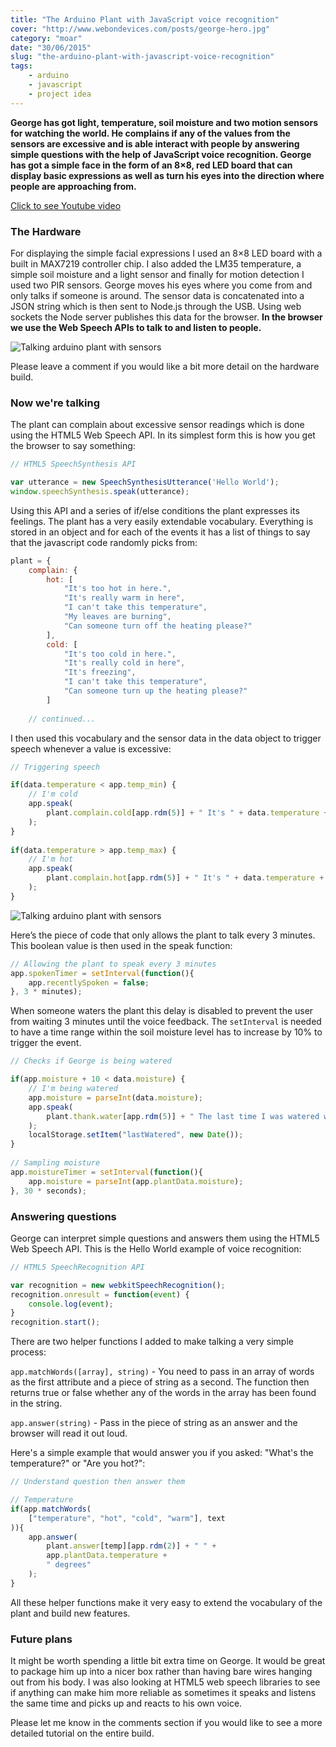 ```yaml
---
title: "The Arduino Plant with JavaScript voice recognition"
cover: "http://www.webondevices.com/posts/george-hero.jpg"
category: "moar"
date: "30/06/2015"
slug: "the-arduino-plant-with-javascript-voice-recognition"
tags:
    - arduino
    - javascript
    - project idea
---
```


**George has got light, temperature, soil moisture and two motion sensors for watching the world. He complains if any of the values from the sensors are excessive and is able interact with people by answering simple questions with the help of JavaScript voice recognition. George has got a simple face in the form of an 8×8, red LED board that can display basic expressions as well as turn his eyes into the direction where people are approaching from.**

<a class="youtube-video" href="https://www.youtube.com/embed/YGVS78MR5kY" target="_blank">Click to see Youtube video</a>

### The Hardware

For displaying the simple facial expressions I used an 8×8 LED board with a built in MAX7219 controller chip. I also added the LM35 temperature, a simple soil moisture and a light sensor and finally for motion detection I used two PIR sensors. George moves his eyes where you come from and only talks if someone is around. The sensor data is concatenated into a JSON string which is then sent to Node.js through the USB. Using web sockets the Node server publishes this data for the browser. **In the browser we use the Web Speech APIs to talk to and listen to people.**

![Talking arduino plant with sensors](http://www.webondevices.com/posts/george.jpg)

Please leave a comment if you would like a bit more detail on the hardware build.

### Now we're talking

The plant can complain about excessive sensor readings which is done using the HTML5 Web Speech API. In its simplest form this is how you get the browser to say something:

``` javascript
// HTML5 SpeechSynthesis API

var utterance = new SpeechSynthesisUtterance('Hello World');
window.speechSynthesis.speak(utterance);
```

Using this API and a series of if/else conditions the plant expresses its feelings. The plant has a very easily extendable vocabulary. Everything is stored in an object and for each of the events it has a list of things to say that the javascript code randomly picks from:

``` javascript
plant = {
    complain: {
        hot: [
            "It's too hot in here.",
            "It's really warm in here",
            "I can't take this temperature",
            "My leaves are burning",
            "Can someone turn off the heating please?"
        ],
        cold: [
            "It's too cold in here.",
            "It's really cold in here",
            "It's freezing",
            "I can't take this temperature",
            "Can someone turn up the heating please?"
        ]
 
    // continued...
```

I then used this vocabulary and the sensor data in the data object to trigger speech whenever a value is excessive:

``` javascript
// Triggering speech

if(data.temperature < app.temp_min) {
    // I'm cold
    app.speak(
        plant.complain.cold[app.rdm(5)] + " It's " + data.temperature + " degrees.", false
    );
}
                 
if(data.temperature > app.temp_max) {
    // I'm hot
    app.speak(
        plant.complain.hot[app.rdm(5)] + " It's " + data.temperature + " degrees.", false
    );
}
```

![Talking arduino plant with sensors](http://www.webondevices.com/posts/george-hero.jpg)

Here’s the piece of code that only allows the plant to talk every 3 minutes. This boolean value is then used in the speak function:

``` javascript
// Allowing the plant to speak every 3 minutes
app.spokenTimer = setInterval(function(){
    app.recentlySpoken = false;
}, 3 * minutes);
```

When someone waters the plant this delay is disabled to prevent the user from waiting 3 minutes until the voice feedback. The `setInterval` is needed to have a time range within the soil moisture level has to increase by 10% to trigger the event.

``` javascript
// Checks if George is being watered

if(app.moisture + 10 < data.moisture) {
    // I'm being watered
    app.moisture = parseInt(data.moisture);
    app.speak(
        plant.thank.water[app.rdm(5)] + " The last time I was watered was " + watered.returnDate(), true
    );
    localStorage.setItem("lastWatered", new Date());
}
 
// Sampling moisture
app.moistureTimer = setInterval(function(){
    app.moisture = parseInt(app.plantData.moisture);
}, 30 * seconds);
```

### Answering questions

George can interpret simple questions and answers them using the HTML5 Web Speech API. This is the Hello World example of voice recognition:

``` javascript
// HTML5 SpeechRecognition API

var recognition = new webkitSpeechRecognition();
recognition.onresult = function(event) {
    console.log(event);
}
recognition.start();
```

There are two helper functions I added to make talking a very simple process:

`app.matchWords([array], string)` - You need to pass in an array of words as the first attribute and a piece of string as a second. The function then returns true or false whether any of the words in the array has been found in the string.

`app.answer(string)` - Pass in the piece of string as an answer and the browser will read it out loud.

Here's a simple example that would answer you if you asked: "What's the temperature?" or "Are you hot?":

``` javascript
// Understand question then answer them

// Temperature
if(app.matchWords(
    ["temperature", "hot", "cold", "warm"], text
)){
    app.answer(
        plant.answer[temp][app.rdm(2)] + " " +
        app.plantData.temperature +
        " degrees"
    );
}
```

All these helper functions make it very easy to extend the vocabulary of the plant and build new features.

### Future plans

It might be worth spending a little bit extra time on George. It would be great to package him up into a nicer box rather than having bare wires hanging out from his body. I was also looking at HTML5 web speech libraries to see if anything can make him more reliable as sometimes it speaks and listens the same time and picks up and reacts to his own voice.

Please let me know in the comments section if you would like to see a more detailed tutorial on the entire build.

